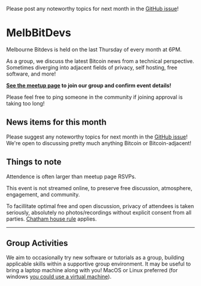 Please post any noteworthy topics for next month in the [GitHub issue](https://github.com/MelbourneBitDevs/MelbBitDevs/issues)!

# MelbBitDevs

Melbourne Bitdevs is held on the last Thursday of every month at 6PM.

As a group, we discuss the latest Bitcoin news from a technical perspective. Sometimes diverging into adjacent fields of privacy, self hosting, free software, and more!

**[See the meetup page](https://www.meetup.com/melbourne-bitcoin-only) to join our group and confirm event details!**

Please feel free to ping someone in the community if joining approval is taking too long!

## News items for this month

Please suggest any noteworthy topics for next month in the [GitHub issue](https://github.com/MelbourneBitDevs/MelbBitDevs/issues)! We're open to discussing pretty much anything Bitcoin or Bitcoin-adjacent!

## Things to note

Attendence is often larger than meetup page RSVPs.

This event is not streamed online, to preserve free discussion, atmosphere, engagement, and community.

To facillitate optimal free and open discussion, privacy of attendees is taken seriously, absolutely no photos/recordings without explicit consent from all parties. [Chatham house rule](https://en.wikipedia.org/wiki/Chatham_House_Rule) applies.

---

## Group Activities

We aim to occasionally try new software or tutorials as a group, building applicable skills within a supportive group environment. It may be useful to bring a laptop machine along with you! MacOS or Linux preferred (for windows [you could use a virtual machine](https://www.makeuseof.com/tag/install-linux-windows-vmware-virtual-machine/)).
